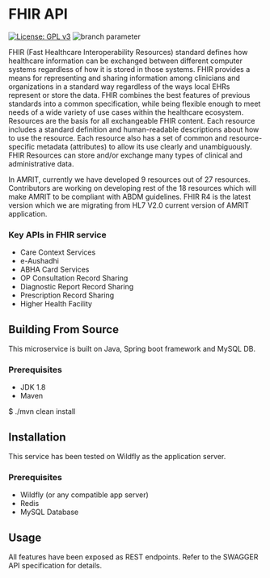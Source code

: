 # FHIR API
[![License: GPL v3](https://img.shields.io/badge/License-GPLv3-blue.svg)](https://www.gnu.org/licenses/gpl-3.0)  ![branch parameter](https://github.com/PSMRI/FHIR-API/actions/workflows/sast-and-package.yml/badge.svg)

FHIR (Fast Healthcare Interoperability Resources) standard defines how healthcare information can be exchanged between different computer systems regardless of how it is stored in those systems. FHIR provides a means for representing and sharing information among clinicians and organizations in a standard way regardless of the ways local EHRs represent or store the data. FHIR combines the best features of previous standards into a common specification, while being flexible enough to meet needs of a wide variety of use cases within the healthcare ecosystem. Resources are the basis for all exchangeable FHIR content. Each resource includes a standard definition and human-readable descriptions about how to use the resource. Each resource also has a set of common and resource-specific metadata (attributes) to allow its use clearly and unambiguously. FHIR Resources can store and/or exchange many types of clinical and administrative data.

In AMRIT, currently we have developed 9 resources out of 27 resources. Contributors are working on developing rest of the 18 resources which will make AMRIT to be compliant with ABDM guidelines. FHIR R4 is the latest version which we are migrating from HL7 V2.0 current version of AMRIT application.

### Key APIs in FHIR service
* Care Context Services
* e-Aushadhi
* ABHA Card Services
* OP Consultation Record Sharing
* Diagnostic Report Record Sharing
* Prescription Record Sharing
* Higher Health Facility

## Building From Source
This microservice is built on Java, Spring boot framework and MySQL DB.

### Prerequisites 
* JDK 1.8
* Maven 

$ ./mvn clean install

## Installation
This service has been tested on Wildfly as the application server.

### Prerequisites 
* Wildfly (or any compatible app server)
* Redis
* MySQL Database


## Usage
All features have been exposed as REST endpoints. Refer to the SWAGGER API specification for details.
